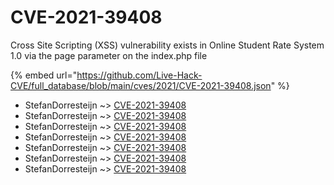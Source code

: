 # CVE-2021-39408

Cross Site Scripting (XSS) vulnerability exists in Online Student Rate System 1.0 via the page parameter on the index.php file

{% embed url="https://github.com/Live-Hack-CVE/full_database/blob/main/cves/2021/CVE-2021-39408.json" %}


* StefanDorresteijn ~> [CVE-2021-39408](https://www.alice-snow.ru/2021/database/cve-2021-39408/cve-2021-39408-stefandorresteijn)
* StefanDorresteijn ~> [CVE-2021-39408](https://www.alice-snow.ru/2021/database/cve-2021-39408/cve-2021-39408-stefandorresteijn)
* StefanDorresteijn ~> [CVE-2021-39408](https://www.alice-snow.ru/2021/database/cve-2021-39408/cve-2021-39408-stefandorresteijn)
* StefanDorresteijn ~> [CVE-2021-39408](https://www.alice-snow.ru/2021/database/cve-2021-39408/cve-2021-39408-stefandorresteijn)
* StefanDorresteijn ~> [CVE-2021-39408](https://www.alice-snow.ru/2021/database/cve-2021-39408/cve-2021-39408-stefandorresteijn)
* StefanDorresteijn ~> [CVE-2021-39408](https://www.alice-snow.ru/2021/database/cve-2021-39408/cve-2021-39408-stefandorresteijn)
* StefanDorresteijn ~> [CVE-2021-39408](https://www.alice-snow.ru/2021/database/cve-2021-39408/cve-2021-39408-stefandorresteijn)